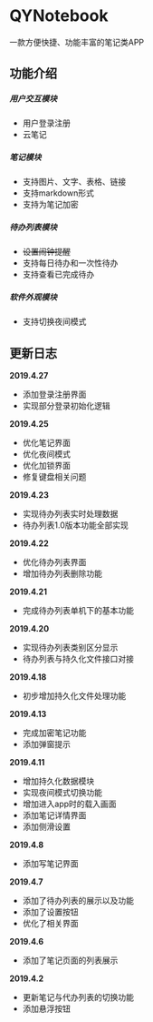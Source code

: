 # QYNotebook
一款方便快捷、功能丰富的笔记类APP

## 功能介绍

##### 用户交互模块
- 用户登录注册
- 云笔记

##### 笔记模块
- 支持图片、文字、表格、链接
- 支持markdown形式
- 支持为笔记加密

##### 待办列表模块
- ~~设置闹钟提醒~~
- 支持每日待办和一次性待办
- 支持查看已完成待办

##### 软件外观模块
- 支持切换夜间模式


## 更新日志

<b>2019.4.27</b>
- 添加登录注册界面
- 实现部分登录初始化逻辑

<b>2019.4.25</b>
- 优化笔记界面
- 优化夜间模式
- 优化加锁界面
- 修复键盘相关问题

<b>2019.4.23</b>
- 实现待办列表实时处理数据
- 待办列表1.0版本功能全部实现

<b>2019.4.22</b>
- 优化待办列表界面
- 增加待办列表删除功能

<b>2019.4.21</b>
- 完成待办列表单机下的基本功能

<b>2019.4.20</b>
- 实现待办列表类别区分显示
- 待办列表与持久化文件接口对接

<b>2019.4.18</b>
- 初步增加持久化文件处理功能

<b>2019.4.13</b>
- 完成加密笔记功能
- 添加弹窗提示

<b>2019.4.11</b>
- 增加持久化数据模块
- 实现夜间模式切换功能
- 增加进入app时的载入画面
- 添加笔记详情界面
- 添加侧滑设置

<b>2019.4.8</b>
- 添加写笔记界面

<b>2019.4.7</b>  
- 添加了待办列表的展示以及功能
- 添加了设置按钮
- 优化了相关界面

<b>2019.4.6</b>  
- 添加了笔记页面的列表展示

<b>2019.4.2</b>  
- 更新笔记与代办列表的切换功能
- 添加悬浮按钮


